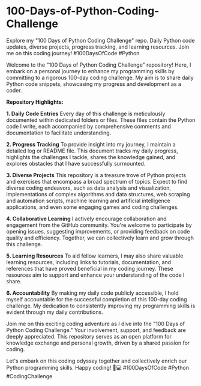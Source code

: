 # 100-Days-of-Python-Coding-Challenge
Explore my "100 Days of Python Coding Challenge" repo. Daily Python code updates, diverse projects, progress tracking, and learning resources. Join me on this coding journey! #100DaysOfCode #Python

Welcome to the "100 Days of Python Coding Challenge" repository! Here, I embark on a personal journey to enhance my programming skills by committing to a rigorous 100-day coding challenge. My aim is to share daily Python code snippets, showcasing my progress and development as a coder.

**Repository Highlights:**

**1. Daily Code Entries**
Every day of this challenge is meticulously documented within dedicated folders or files. These files contain the Python code I write, each accompanied by comprehensive comments and documentation to facilitate understanding.

**2. Progress Tracking**
To provide insight into my journey, I maintain a detailed log or README file. This document tracks my daily progress, highlights the challenges I tackle, shares the knowledge gained, and explores obstacles that I have successfully surmounted.

**3. Diverse Projects**
This repository is a treasure trove of Python projects and exercises that encompass a broad spectrum of topics. Expect to find diverse coding endeavors, such as data analysis and visualization, implementations of complex algorithms and data structures, web scraping and automation scripts, machine learning and artificial intelligence applications, and even some engaging games and coding challenges.

**4. Collaborative Learning**
I actively encourage collaboration and engagement from the GitHub community. You're welcome to participate by opening issues, suggesting improvements, or providing feedback on code quality and efficiency. Together, we can collectively learn and grow through this challenge.

**5. Learning Resources**
To aid fellow learners, I may also share valuable learning resources, including links to tutorials, documentation, and references that have proved beneficial in my coding journey. These resources aim to support and enhance your understanding of the code I share.

**6. Accountability**
By making my daily code publicly accessible, I hold myself accountable for the successful completion of this 100-day coding challenge. My dedication to consistently improving my programming skills is evident through my daily contributions.

Join me on this exciting coding adventure as I dive into the "100 Days of Python Coding Challenge." Your involvement, support, and feedback are deeply appreciated. This repository serves as an open platform for knowledge exchange and personal growth, driven by a shared passion for coding.

Let's embark on this coding odyssey together and collectively enrich our Python programming skills. Happy coding! 🐍💻 #100DaysOfCode #Python #CodingChallenge
